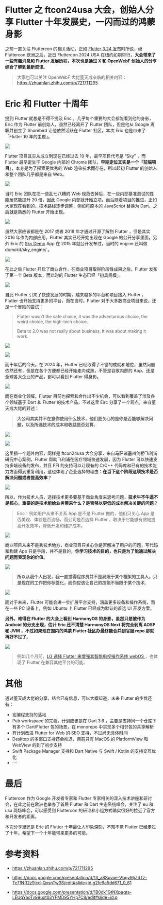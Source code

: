 # Flutter 之 ftcon24usa 大会，创始人分享 Flutter 十年发展史，一闪而过的鸿蒙身影

之前一直关注 Fluttercon 的相关活动，正如 [Flutter 3.24 发布](https://juejin.cn/post/7399952146236571685#heading-20)时所说，继 Fluttercon 欧洲之后，近日 Fluttercon 2024 USA 在纽约如期举行，**大会带来了一些有趣消息和 Flutter 发展历程，本次也是通过 X 和 [OpenWebF 创始人](https://zhuanlan.zhihu.com/p/721711295)的分享综合了解到最新资讯**。

> 大家也可以关注 OpenWebF 大佬董天成亲临的相关内容：https://zhuanlan.zhihu.com/p/721711295

# Eric 和 Flutter 十周年

提到 Flutter 就总是不得不提及 Eric ，几乎每个重要的大会都能看到他的身影，Eric 作为 Flutter 前创始人，虽然已经离开了 Flutter 团队，但是他从 Google 离职并创立了 Shorebird 让他依然活跃在 Flutter 社区，本次 Eric 也是带来了 「Flutter 10 年的主题」。

![](http://img.cdn.guoshuyu.cn/20240924_ftcon24usa/image1.png)

Flutter 项目其实从成立到现在已经过去 10 年，最早项目代号是 “Sky” ，而 Flutter 最早诞生于 Google 内部的 Chrome 团队，**早期定位其实是一个「前端项目」**，本身是为了探索更优秀的 Web 渲染技术而存在，所以起初 Flutter 的创始人和整个团队几乎都是来自 Web。

![](http://img.cdn.guoshuyu.cn/20240924_ftcon24usa/image2.png)

当时 Eric 团队在把一些乱七八糟的 Web 规范去掉后，在一些内部基准测试的性能居然能提升 20 倍，因此 Google 内部就开始立项，而后随着项目的推进，正如大家现在看到的，技术路线逐步调整，例如将原本的 JavaScript 替换为 Dart，之后就是熟悉的 Flutter 开始出现。

![](http://img.cdn.guoshuyu.cn/20240924_ftcon24usa/image3.png)

虽然大家应该都是在 2017 或者 2018 年才通过开源了解到 Flutter ，但是其实 2016 年作为内部应用，Flutter 其实已经开始出现在 Google 的公开分享里面，另外 Eric 的 [Sky Demo](https://apkcombo.com/sky-demo/org.domokit.sky.demo/)  App 在 2015 年就公开发布过，当时的 engine 还叫做 domokit/sky_engine/ 。

![](http://img.cdn.guoshuyu.cn/20240924_ftcon24usa/image4.png)

在此之后 Flutter 开启了商业合作，在商业项目取得阶段性成果之后，Flutter  发布了第一个 Beta 版本，而此时的 Flutter 生态已经「初具规模」。

![](http://img.cdn.guoshuyu.cn/20240924_ftcon24usa/image5.png)

自此 Flutter 引来了快速发展的时期，越来越多的平台和项目接入 Flutter ，Flutter 也开始支持更多的平台，而在当时，Flutter  对于大多数商业项目来说，还是一个冒险的尝试：

> Flutter wasn’t the safe choice, it was the adventurous choice, the weird choice, the high-tech choice.
>
> Beta to 2.0 was not really about business. It was about making it work.

![](http://img.cdn.guoshuyu.cn/20240924_ftcon24usa/image6.png)

![](http://img.cdn.guoshuyu.cn/20240924_ftcon24usa/image7.png)

而十年后的今天，在 2024 年，Flutter 已经取得了不错的成就和地位，虽然问题依然还有，但是在各个方便都已经开始走向成熟，不管是谷歌内部的 App，还是全球各大企业的产品，都可以看到 Flutter 得身影。

![](http://img.cdn.guoshuyu.cn/20240924_ftcon24usa/image8.png)

而在商业化领域，Flutter 目前也探索和合作出不少机会，可以看到覆盖了涉及各个领域基于 Dart 和 Flutter 的技术产品，不过这里 Eirc 分享了一个观点，来自董天成大佬的转述：

> **大公司其实并不在意你使用什么技术，他们更关心的是你是否能够解决问题，以及所选技术的成本和收益是否划算**。

![](http://img.cdn.guoshuyu.cn/20240924_ftcon24usa/image9.png)

![](http://img.cdn.guoshuyu.cn/20240924_ftcon24usa/image10.png)

这里插一个题外内容，同样是 ftcon24usa 大会分享，来自马萨诸塞州剑桥飞利浦研究中心案例，Flutter 帮助飞利浦在医疗领域快速发展，因为 Flutter 可以快速支持多端设备的发布，并且 FFI 的支持可以让现有的 C/C++ 代码库和已有的技术能力方面得到重复利用，这也体现了企业选择的理由：**在当下这个阶段这项技术是否解决问题或者提高效率**？



![](http://img.cdn.guoshuyu.cn/20240924_ftcon24usa/image11.png)

所以，作为技术人员，选择技术更多要基于商业角度来思考问题，**技术牛不牛逼不是核心，重要的是技术能给业务带来什么？是否够以更低的成本解决关键的问题**？

> Eric：例如用户从来不关系 App 是不是 Flutter  做的，他们只关心 App 是否美观、体验是否流畅，而公司是否选择 Flutter ，取决于它能够有效地提高开发效率，降低开发和维护成本。

![](http://img.cdn.guoshuyu.cn/20240924_ftcon24usa/image12.png)

商业项目从来不是秀技术地方，商业项目只关心你是否解决了用户的问题，写代码和构建 App 只是手段，并不是目的，**你学习技术的目的，也只是为了能通过解决问题而表现你的价值**。

![](http://img.cdn.guoshuyu.cn/20240924_ftcon24usa/image13.png)

> **所以从我个人出发，我一直觉得程序员并不是局限于某个框架的工具人，只是现在的工作把你标签化，而你应该让自己的技能不局限于某个技术**。

![](http://img.cdn.guoshuyu.cn/20240924_ftcon24usa/image14.png)

而对于未来，Flutter 可能会进一步扩展平台支持，涵盖更多设备和操作系统，而在一些 PC 设备上，例如 Ubuntu 上 Flutter 已经成为默认的首选 UI 开发方案。

**另外，难得在 Flutter 的大会上看到 HarmonyOS 的身影，虽然只是被作为 Android 的分支出现，估计 Eric 还不清楚 HarmonyOS Next 将完全剥离 AOSP 和 JVM ，不过如果现在国内的鸿蒙 Flutter 社区办最终能合并到官服 repo 那就再好不过了**。

![](http://img.cdn.guoshuyu.cn/20240924_ftcon24usa/image15.png)

> 例如几个月前，[LG 选择 Flutter 来增强其智能电视操作系统 webOS ](https://juejin.cn/post/7392134036845953050)，也体现了 Flutter 在兼容其他平台的可能。

# 其他

通过董天成大佬的分享，结合已有信息，可以大概知道，未来 Flutter 的步伐还有：

- 宏编程支持的落地
- Pub workspace 的完善，计划应该是在 Dart 3.6 ，主要是支持同一个仓库下有多个 Dart/Flutter 包的场景，在 monorepo 中实现多个相邻包的共享解析
- 有计划改进 Flutter for Web 的 SEO 支持，不过尚无具体时间
- Desktop 的多窗口支持还会推迟，目前只有 MacOS 的 PlatformView 和 WebView 的到了初步支持
- Swift Package Manager 支持和 Dart Native 与 Swift / Kotlin 的支持交互优化
- ····

# 最后

Fluttercon 作为 Google 开发者专家和 Flutter 专家相关的深入技术讲座和研讨会，在此之前在欧洲也举办了首届 Flutter 和 Dart 生态系统峰会，关注了 eu 和 usa 两场峰会，可以感受到 Fluttercon 的研论和小组方式确实很好的拉近了官方和开发者的距离。

本次分享里还是 Eric 的 Flutter 十年最让人印象深刻，不知不觉 Flutter 已经走过了十年，希望下一个十年能带来更多的可能。

# 参考资料 

- https://zhuanlan.zhihu.com/p/721711295

- https://docs.google.com/presentation/d/13_a8Suyoe-Vbgvt6jZdTz-Tc7fNR2z9lcd-QxsnTw38/edit#slide=id.g2fe6a5dd671_0_61

- https://docs.google.com/presentation/d/1B0dk1GtNXpaqta-LEUqYaoTv99uxt03YFMD95YHp7C8/edit#slide=id.p







